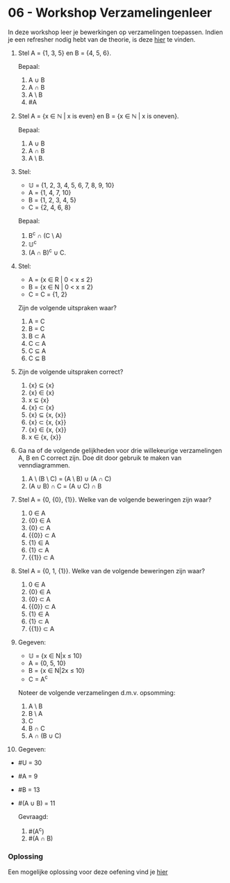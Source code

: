 # 06 - Workshop Verzamelingenleer
In deze workshop leer je bewerkingen op verzamelingen toepassen. Indien je een refresher nodig hebt van de theorie, is deze [hier](https://hogent-databases.github.io/DB1-Slides/slides/verzamelingenleer/#1) te vinden.

1. Stel A = {1, 3, 5} en B = {4, 5, 6}. 

    Bepaal:
    1. A ∪ B
    2. A ∩ B 
    3. A \ B
    4. #A

2. Stel A = {x ∈ ℕ | x is even} en B = {x ∈ ℕ | x is oneven}. 

    Bepaal:
    1. A ∪ B
    2. A ∩ B 
    3. A \ B.
3. Stel: 
    - 𝕌 = {1, 2, 3, 4, 5, 6, 7, 8, 9, 10}
    - A = {1, 4, 7, 10}
    - B = {1, 2, 3, 4, 5}
    - C = {2, 4, 6, 8}

    Bepaal:
    1. B<sup>c</sup> ∩ (C \ A)
    2. 𝕌<sup>c</sup>
    3. (A ∩ B)<sup>c</sup> ∪ C.

4. Stel:
    - A = {x ∈ R | 0 < x ≤ 2}
    - B = {x ∈ N | 0 < x ≤ 2}
    - C = C = {1, 2}
    
    Zijn de volgende uitspraken waar?
    1. A = C
    2. B = C
    3. B ⊂ A
    4. C ⊂ A
    5. C ⊆ A
    6. C ⊆ B

5.  Zijn de volgende uitspraken correct?
    1. {x} ⊆ {x}
    2. {x} ∈ {x}
    3. x ⊆ {x}
    4. {x} ⊂ {x}
    5. {x} ⊆ {x, {x}}
    6. {x} ⊂ {x, {x}}
    7. {x} ∈ {x, {x}}
    8. x ∈ {x, {x}}

6.  Ga na of de volgende gelijkheden voor drie willekeurige verzamelingen A, B en C correct zijn. Doe dit door gebruik te maken van venndiagrammen.
    1. A \ (B \ C) = (A \ B) ∪ (A ∩ C)
    2. (A ∪ B) ∩ C = (A ∪ C) ∩ B

7. Stel A = {0, {0}, {1}}. Welke van de volgende beweringen zijn waar?
    1. 0 ∈ A
    2. {0} ∈ A
    3. {0} ⊂ A
    4. {{0}} ⊂ A
    5. {1} ∈ A
    6. {1} ⊂ A
    7. {{1}} ⊂ A

8. Stel A = {0, 1, {1}}. Welke van de volgende beweringen zijn waar?
    1. 0 ∈ A
    2. {0} ∈ A
    3. {0} ⊂ A
    4. {{0}} ⊂ A
    5. {1} ∈ A
    6. {1} ⊂ A
    7. {{1}} ⊂ A

9. Gegeven:
    - 𝕌 = {x ∈ N|x ≤ 10}
    - A = {0, 5, 10}
    - B = {x ∈ N|2x ≤ 10}
    - C = A<sup>c</sup>

    Noteer de volgende verzamelingen d.m.v. opsomming:
    1. A \ B
    2. B \ A
    3. C
    4. B ∩ C
    5. A ∩ (B ∪ C)

10. Gegeven:
- #U = 30
- #A = 9
- #B = 13
- #(A ∪ B) = 11

    Gevraagd:
    1. #(A<sup>c</sup>)
    2. #(A ∩ B)

### Oplossing
Een mogelijke oplossing voor deze oefening vind je [hier](../solutions/exercises.md)